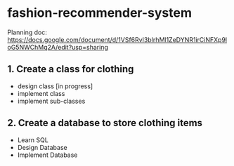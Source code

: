 # fashion-recommender-system
Planning doc: https://docs.google.com/document/d/1VSf6Rvl3bIrhMl1ZeDYNR1irCiNFXp9loG5NWChMq2A/edit?usp=sharing

## 1. Create a class for clothing 
- design class [in progress]
- implement class
- implement sub-classes

## 2. Create a database to store clothing items
- Learn SQL
- Design Database
- Implement Database


  
